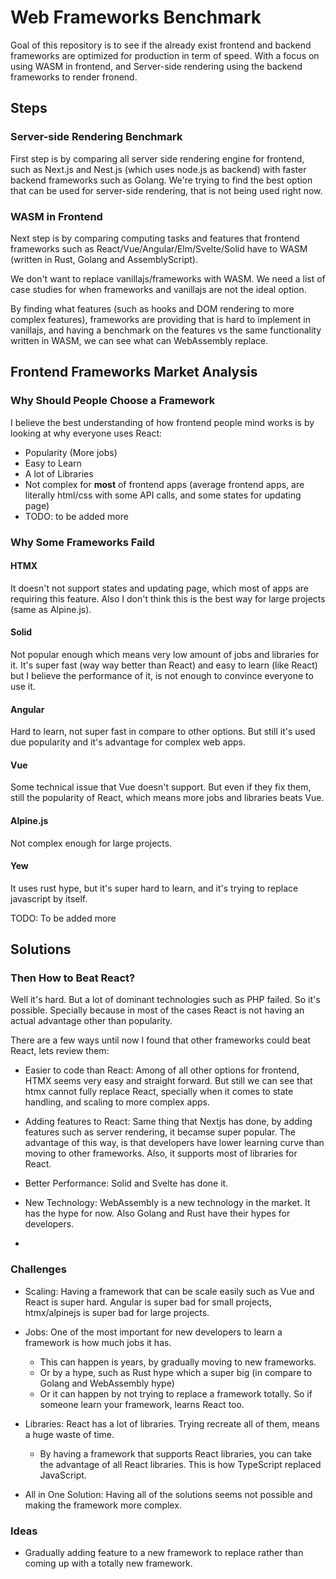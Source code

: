 # Web Frameworks Benchmark

Goal of this repository is to see if the already exist frontend and backend frameworks are optimized for production in term of speed.
With a focus on using WASM in frontend, and Server-side rendering using the backend frameworks to render fronend.

## Steps

### Server-side Rendering Benchmark

First step is by comparing all server side rendering engine for frontend, such as Next.js and Nest.js (which uses node.js as backend) with faster backend frameworks such as Golang.
We're trying to find the best option that can be used for server-side rendering, that is not being used right now.

### WASM in Frontend

Next step is by comparing computing tasks and features that frontend frameworks such as React/Vue/Angular/Elm/Svelte/Solid have to WASM (written in Rust, Golang and AssemblyScript).

We don't want to replace vanillajs/frameworks with WASM.
We need a list of case studies for when frameworks and vanillajs are not the ideal option.

By finding what features (such as hooks and DOM rendering to more complex features), frameworks are providing that is hard to implement in vanillajs, and having a benchmark on the features vs the same functionality written in WASM,
we can see what can WebAssembly replace.

## Frontend Frameworks Market Analysis

### Why Should People Choose a Framework

I believe the best understanding of how frontend people mind works is by looking at why everyone uses React:

- Popularity (More jobs)
- Easy to Learn
- A lot of Libraries
- Not complex for **most** of frontend apps (average frontend apps, are literally html/css with some API calls, and some states for updating page)
- TODO: to be added more

### Why Some Frameworks Faild

#### HTMX

It doesn't not support states and updating page, which most of apps are requiring this feature. Also I don't think this is the best way for large projects (same as Alpine.js).

#### Solid

Not popular enough which means very low amount of jobs and libraries for it.
It's super fast (way way better than React) and easy to learn (like React) but I believe the performance of it, is not enough to convince everyone to use it.

#### Angular

Hard to learn, not super fast in compare to other options. But still it's used due popularity and it's advantage for complex web apps.

#### Vue

Some technical issue that Vue doesn't support. But even if they fix them, still the popularity of React, which means more jobs and libraries beats Vue.

#### Alpine.js

Not complex enough for large projects.

#### Yew

It uses rust hype, but it's super hard to learn, and it's trying to replace javascript by itself.

TODO: To be added more

## Solutions

### Then How to Beat React?

Well it's hard. But a lot of dominant technologies such as PHP failed. So it's possible.
Specially because in most of the cases React is not having an actual advantage other than popularity.

There are a few ways until now I found that other frameworks could beat React, lets review them:

- Easier to code than React: Among of all other options for frontend, HTMX seems very easy and straight forward.
  But still we can see that htmx cannot fully replace React, specially when it comes to state handling, and scaling to more complex apps.

- Adding features to React: Same thing that Nextjs has done, by adding features such as server rendering, it becamse super popular.
  The advantage of this way, is that developers have lower learning curve than moving to other frameworks.
  Also, it supports most of libraries for React.

- Better Performance: Solid and Svelte has done it.

- New Technology: WebAssembly is a new technology in the market. It has the hype for now. Also Golang and Rust have their hypes for developers.

-

### Challenges

- Scaling: Having a framework that can be scale easily such as Vue and React is super hard. Angular is super bad for small projects, htmx/alpinejs is super bad for large projects.

- Jobs: One of the most important for new developers to learn a framework is how much jobs it has.

  - This can happen is years, by gradually moving to new frameworks.
  - Or by a hype, such as Rust hype which a super big (in compare to Golang and WebAssembly hype)
  - Or it can happen by not trying to replace a framework totally. So if someone learn your framework, learns React too.

- Libraries: React has a lot of libraries. Trying recreate all of them, means a huge waste of time.

  - By having a framework that supports React libraries, you can take the advantage of all React libraries.
    This is how TypeScript replaced JavaScript.

- All in One Solution: Having all of the solutions seems not possible and making the framework more complex.

### Ideas

- Gradually adding feature to a new framework to replace rather than coming up with a totally new framework.
